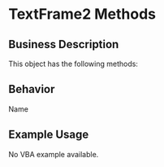 # TextFrame2 Methods

## Business Description
This object has the following methods:

## Behavior
Name

## Example Usage
No VBA example available.